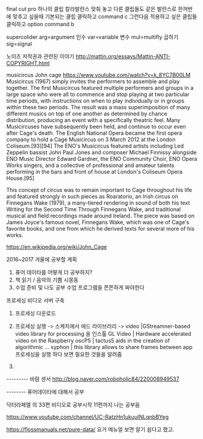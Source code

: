 final cut pro 
하나의 클립 칼라발란스 맞춰 놓고 다른 클립들도 같은 발란스로 한꺼번에 맞추고 싶을때 
기본되는 클립 클릭하고 command c 그런다음 적용하고 싶은 클립들 클릭하고 option command b


supercolider 
arg=argument 인수 var=variable 변수 mul=multifly 곱하기 sig=signal 


노이즈 저작권과 관련된 이야기 
http://mattin.org/essays/Mattin-ANTI-COPYRIGHT.html



musicircus John cage 
https://www.youtube.com/watch?v=k_8YC7B00LM
Musicircus (1967) simply invites the performers to assemble and play together. The first Musicircus featured multiple performers and groups in a large space who were all to commence and stop playing at two particular time periods, with instructions on when to play individually or in groups within these two periods. The result was a mass superimposition of many different musics on top of one another as determined by chance distribution, producing an event with a specifically theatric feel. Many Musicircuses have subsequently been held, and continue to occur even after Cage's death. The English National Opera became the first opera company to hold a Cage Musicircus on 3 March 2012 at the London Coliseum.[93][94] The ENO's Musicircus featured artists including Led Zeppelin bassist John Paul Jones and composer Michael Finnissy alongside ENO Music Director Edward Gardner, the ENO Community Choir, ENO Opera Works singers, and a collective of professional and amateur talents performing in the bars and front of house at London's Coliseum Opera House.[95]

This concept of circus was to remain important to Cage throughout his life and featured strongly in such pieces as Roaratorio, an Irish circus on Finnegans Wake (1979), a many-tiered rendering in sound of both his text Writing for the Second Time Through Finnegans Wake, and traditional musical and field recordings made around Ireland. The piece was based on James Joyce's famous novel, Finnegans Wake, which was one of Cage's favorite books, and one from which he derived texts for several more of his works.


https://en.wikipedia.org/wiki/John_Cage


2016~2017 겨울에 공부할 계획
1. 퓨어 데이타를 어떻게 더 공부하지?
2. 책 읽기 / 음악의 기쁨 시몽동 
3. 수업 준비 및 나도 공부 수업 프로그램을 쫀쫀하게 짜야한다 



프로세싱 비디오 서버 구축 
1. 프로세싱 다운로드
2. 프로세싱 실행 -> 스케치에서 애드 라이브러리 -> 
video |GStreamner-based video library for processing   을 인스톨
GL Video | Hardware accelerated video on the Raspberry
oscP5 | tactus5 aids in the creation of algorithmic ...
syphon | this library allows to share frames between app
프로세싱을 실행 하다 보면 필요한 것들을 알려줌

 

3. 


--------- 바람 센서
http://blog.naver.com/roboholic84/220008949537




-------- 퓨어데이타에 대해서 공부

닥터라페엘 의 33편 비디오로 공부시작 11편까지 나는 공부음

https://www.youtube.com/channel/UC-RatzHn1ukuuINLqnbBYeg

https://flossmanuals.net/pure-data/
요거 메뉴얼 보면 알기 쉽다고 했고. 
